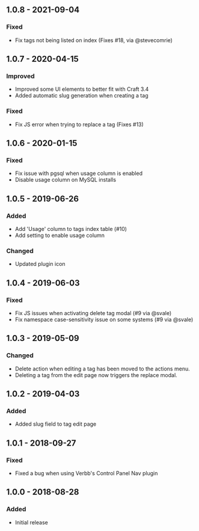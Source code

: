 ## 1.0.8 - 2021-09-04
### Fixed
- Fix tags not being listed on index (Fixes #18, via @stevecomrie)

## 1.0.7 - 2020-04-15
### Improved
- Improved some UI elements to better fit with Craft 3.4
- Added automatic slug generation when creating a tag

### Fixed
- Fix JS error when trying to replace a tag (Fixes #13)

## 1.0.6 - 2020-01-15
### Fixed
- Fix issue with pgsql when usage column is enabled
- Disable usage column on MySQL installs

## 1.0.5 - 2019-06-26
### Added
- Add 'Usage' column to tags index table (#10)
- Add setting to enable usage column

### Changed
- Updated plugin icon

## 1.0.4 - 2019-06-03
### Fixed
- Fix JS issues when activating delete tag modal (#9 via @svale)
- Fix namespace case-sensitivity issue on some systems (#9 via @svale)

## 1.0.3 - 2019-05-09
### Changed
- Delete action when editing a tag has been moved to the actions menu.
- Deleting a tag from the edit page now triggers the replace modal.

## 1.0.2 - 2019-04-03
### Added
- Added slug field to tag edit page

## 1.0.1 - 2018-09-27
### Fixed
- Fixed a bug when using Verbb's Control Panel Nav plugin

## 1.0.0 - 2018-08-28
### Added
- Initial release
